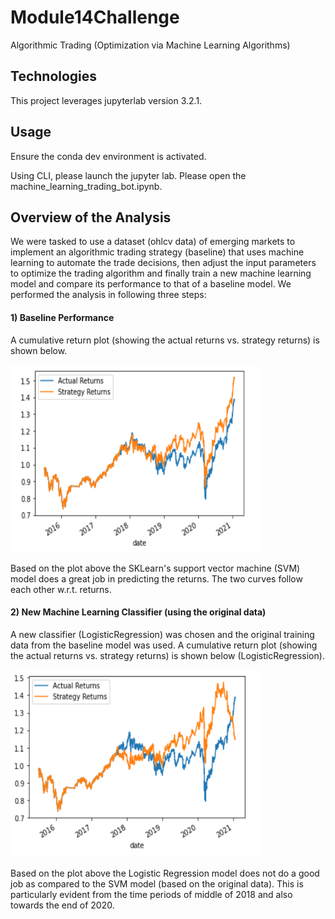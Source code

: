 # Module14Challenge
Algorithmic Trading (Optimization via Machine Learning Algorithms)

## Technologies

This project leverages jupyterlab version 3.2.1.

## Usage

Ensure the conda dev environment is activated.

Using CLI, please launch the jupyter lab. Please open the machine_learning_trading_bot.ipynb. 

## Overview of the Analysis

We were tasked to use a dataset (ohlcv data) of emerging markets to implement an algorithmic trading strategy (baseline) that uses machine learning to automate the trade decisions, then adjust the input parameters to optimize the trading algorithm and finally train a new machine learning model and compare its performance to that of a baseline model. We performed the analysis in following three steps:   

#### 1) Baseline Performance

A cumulative return plot (showing the actual returns vs. strategy returns) is shown below.

<img src="Images/base.PNG" width="400" height="300">

Based on the plot above the SKLearn's support vector machine (SVM) model does a great job in predicting the returns. The two curves follow each other w.r.t. returns.

#### 2) New Machine Learning Classifier (using the original data)

A new classifier (LogisticRegression) was chosen and the original training data from the baseline model was used.
A cumulative return plot (showing the actual returns vs. strategy returns) is shown below (LogisticRegression).

<img src="Images/new.PNG" width="400" height="300">

Based on the plot above the Logistic Regression model does not do a good job as compared to the SVM model (based on the original data). This is particularly evident from the time periods of middle of 2018 and also towards the end of 2020.
